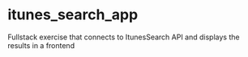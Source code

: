 # itunes_search_app
Fullstack exercise that connects to ItunesSearch API and displays the results in a frontend
